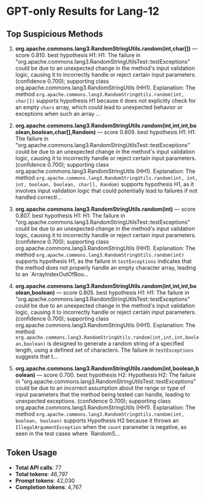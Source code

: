 # GPT-only Results for Lang-12

## Top Suspicious Methods

1. **org.apache.commons.lang3.RandomStringUtils.random(int,char[])** — score 0.810. best hypothesis H1: H1: The failure in "org.apache.commons.lang3.RandomStringUtilsTest::testExceptions" could be due to an unexpected change in the method's input validation logic, causing it to incorrectly handle or reject certain input parameters. (confidence 0.700); supporting class org.apache.commons.lang3.RandomStringUtils (HH1).
    Explanation: The method `org.apache.commons.lang3.RandomStringUtils.random(int, char[])` supports hypothesis H1 because it does not explicitly check for an empty `chars` array, which could lead to unexpected behavior or exceptions when such an array ...

2. **org.apache.commons.lang3.RandomStringUtils.random(int,int,int,boolean,boolean,char[],Random)** — score 0.809. best hypothesis H1: H1: The failure in "org.apache.commons.lang3.RandomStringUtilsTest::testExceptions" could be due to an unexpected change in the method's input validation logic, causing it to incorrectly handle or reject certain input parameters. (confidence 0.700); supporting class org.apache.commons.lang3.RandomStringUtils (HH1).
    Explanation: The method `org.apache.commons.lang3.RandomStringUtils.random(int, int, int, boolean, boolean, char[], Random)` supports hypothesis H1, as it involves input validation logic that could potentially lead to failures if not handled correctl...

3. **org.apache.commons.lang3.RandomStringUtils.random(int)** — score 0.807. best hypothesis H1: H1: The failure in "org.apache.commons.lang3.RandomStringUtilsTest::testExceptions" could be due to an unexpected change in the method's input validation logic, causing it to incorrectly handle or reject certain input parameters. (confidence 0.700); supporting class org.apache.commons.lang3.RandomStringUtils (HH1).
    Explanation: The method `org.apache.commons.lang3.RandomStringUtils.random(int)` supports hypothesis H1, as the failure in `testExceptions` indicates that the method does not properly handle an empty character array, leading to an `ArrayIndexOutOfBou...

4. **org.apache.commons.lang3.RandomStringUtils.random(int,int,int,boolean,boolean)** — score 0.805. best hypothesis H1: H1: The failure in "org.apache.commons.lang3.RandomStringUtilsTest::testExceptions" could be due to an unexpected change in the method's input validation logic, causing it to incorrectly handle or reject certain input parameters. (confidence 0.700); supporting class org.apache.commons.lang3.RandomStringUtils (HH1).
    Explanation: The method `org.apache.commons.lang3.RandomStringUtils.random(int,int,int,boolean,boolean)` is designed to generate a random string of a specified length, using a defined set of characters. The failure in `testExceptions` suggests that t...

5. **org.apache.commons.lang3.RandomStringUtils.random(int,boolean,boolean)** — score 0.700. best hypothesis H2: Hypothesis H2: The failure in "org.apache.commons.lang3.RandomStringUtilsTest::testExceptions" could be due to an incorrect assumption about the range or type of input parameters that the method being tested can handle, leading to unexpected exceptions. (confidence 0.700); supporting class org.apache.commons.lang3.RandomStringUtils (HH1).
    Explanation: The method `org.apache.commons.lang3.RandomStringUtils.random(int, boolean, boolean)` supports Hypothesis H2 because it throws an `IllegalArgumentException` when the `count` parameter is negative, as seen in the test cases where `RandomS...


## Token Usage

- **Total API calls**: 77
- **Total tokens**: 46,797
- **Prompt tokens**: 42,030
- **Completion tokens**: 4,767
